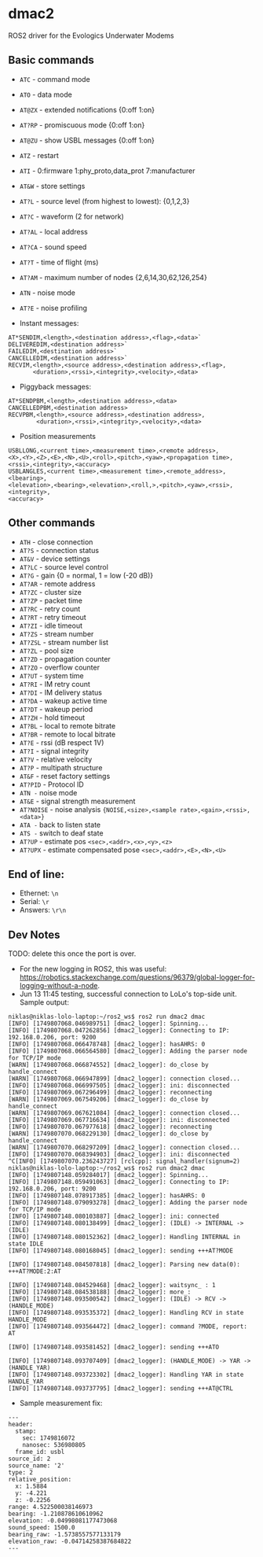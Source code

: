 # dmac2

ROS2 driver for the Evologics Underwater Modems

## Basic commands

 - `ATC` - command mode
 - `ATO` - data mode
 - `AT@ZX` - extended notifications {0:off 1:on}
 - `AT?RP` - promiscuous mode {0:off 1:on}
 - `AT@ZU` - show USBL messages {0:off 1:on}
 - `ATZ` - restart
 - `ATI` - 0:firmware 1:phy_proto,data_prot 7:manufacturer
 - `AT&W` - store settings
 - `AT?L` - source level (from highest to lowest): {0,1,2,3}
 - `AT?C` - waveform (2 for network)
 - `AT?AL` - local address
 - `AT?CA` - sound speed
 - `AT?T` - time of flight (ms)
 - `AT?AM` - maximum number of nodes {2,6,14,30,62,126,254}
 - `ATN` - noise mode
 - `AT?E` - noise profiling

 - Instant messages: 
```
AT*SENDIM,<length>,<destination address>,<flag>,<data>`
DELIVEREDIM,<destination address>`
FAILEDIM,<destination address>`
CANCELLEDIM,<destination address>`
RECVIM,<length>,<source address>,<destination address>,<flag>,
       <duration>,<rssi>,<integrity>,<velocity>,<data>
```
 - Piggyback messages:
```
AT*SENDPBM,<length>,<destination address>,<data>
CANCELLEDPBM,<destination address>
RECVPBM,<length>,<source address>,<destination address>,
        <duration>,<rssi>,<integrity>,<velocity>,<data>
```
 - Position measurements
```
USBLLONG,<current time>,<measurement time>,<remote address>,
<X>,<Y>,<Z>,<E>,<N>,<U>,<roll>,<pitch>,<yaw>,<propagation time>,
<rssi>,<integrity>,<accuracy>
USBLANGLES,<current time>,<measurement time>,<remote_address>,<lbearing>,
<lelevation>,<bearing>,<elevation>,<roll,>,<pitch>,<yaw>,<rssi>,<integrity>,
<accuracy>
```

## Other commands
 - `ATH` - close connection
 - `AT?S` - connection status
 - `AT&V` - device settings
 - `AT?LC` - source level control
 - `AT?G` - gain {0 = normal, 1 = low (-20 dB)}
 - `AT?AR` - remote address
 - `AT?ZC` - cluster size
 - `AT?ZP` - packet time
 - `AT?RC` - retry count
 - `AT?RT` - retry timeout
 - `AT?ZI` - idle timeout
 - `AT?ZS` - stream number
 - `AT?ZSL` - stream number list
 - `AT?ZL` - pool size
 - `AT?ZD` - propagation counter
 - `AT?ZO` - overflow counter
 - `AT?UT` - system time
 - `AT?RI` - IM retry count
 - `AT?DI` - IM delivery status
 - `AT?DA` - wakeup active time
 - `AT?DT` - wakeup period
 - `AT?ZH` - hold timeout
 - `AT?BL` - local to remote bitrate
 - `AT?BR` - remote to local bitrate
 - `AT?E` - rssi (dB respect 1V)
 - `AT?I` - signal integrity
 - `AT?V` - relative velocity
 - `AT?P` - multipath structure
 - `AT&F` - reset factory settings
 - `AT?PID` - Protocol ID
 - `ATN -` noise mode
 - `AT&E` - signal strength measurement
 - `AT?NOISE` - noise analysis `{NOISE,<size>,<sample rate>,<gain>,<rssi>,<data>}`
 - `ATA -` back to listen state
 - `ATS -` switch to deaf state
 - `AT?UP` - estimate pos `<sec>,<addr>,<x>,<y>,<z>`
 - `AT?UPX` - estimate compensated pose `<sec>,<addr>,<E>,<N>,<U>`

## End of line:
 - Ethernet: `\n`
 - Serial: `\r` 
 - Answers: `\r\n` 

## Dev Notes

TODO: delete this once the port is over.

- For the new logging in ROS2, this was useful: https://robotics.stackexchange.com/questions/96379/global-logger-for-logging-without-a-node.
- Jun 13 11:45 testing, successful connection to LoLo's top-side unit. Sample output:

```
niklas@niklas-lolo-laptop:~/ros2_ws$ ros2 run dmac2 dmac                      
[INFO] [1749807068.046989751] [dmac2_logger]: Spinning...                        
[INFO] [1749807068.047262856] [dmac2_logger]: Connecting to IP: 192.168.0.206, port: 9200
[INFO] [1749807068.066478748] [dmac2_logger]: hasAHRS: 0      
[INFO] [1749807068.066564580] [dmac2_logger]: Adding the parser node for TCP/IP mode
[WARN] [1749807068.066874552] [dmac2_logger]: do_close by handle_connect          
[WARN] [1749807068.066947899] [dmac2_logger]: connection closed...
[INFO] [1749807068.066997505] [dmac2_logger]: ini: disconnected
[INFO] [1749807069.067296499] [dmac2_logger]: reconnecting
[WARN] [1749807069.067549206] [dmac2_logger]: do_close by handle_connect         
[WARN] [1749807069.067621084] [dmac2_logger]: connection closed...            
[INFO] [1749807069.067716634] [dmac2_logger]: ini: disconnected                  
[INFO] [1749807070.067977618] [dmac2_logger]: reconnecting                    
[WARN] [1749807070.068229130] [dmac2_logger]: do_close by handle_connect     
[WARN] [1749807070.068297209] [dmac2_logger]: connection closed...        
[INFO] [1749807070.068394903] [dmac2_logger]: ini: disconnected   
^C[INFO] [1749807070.236243727] [rclcpp]: signal_handler(signum=2)
niklas@niklas-lolo-laptop:~/ros2_ws$ ros2 run dmac2 dmac
[INFO] [1749807148.059284017] [dmac2_logger]: Spinning...                
[INFO] [1749807148.059491063] [dmac2_logger]: Connecting to IP: 192.168.0.206, port: 9200
[INFO] [1749807148.078917385] [dmac2_logger]: hasAHRS: 0
[INFO] [1749807148.079093278] [dmac2_logger]: Adding the parser node for TCP/IP mode
[INFO] [1749807148.080103887] [dmac2_logger]: ini: connected
[INFO] [1749807148.080138499] [dmac2_logger]: (IDLE) -> INTERNAL -> (IDLE)
[INFO] [1749807148.080152362] [dmac2_logger]: Handling INTERNAL in state IDLE
[INFO] [1749807148.080168045] [dmac2_logger]: sending +++AT?MODE

[INFO] [1749807148.084507818] [dmac2_logger]: Parsing new data(0): +++AT?MODE:2:AT

[INFO] [1749807148.084529468] [dmac2_logger]: waitsync_ : 1
[INFO] [1749807148.084538188] [dmac2_logger]: more_:  
[INFO] [1749807148.093500542] [dmac2_logger]: (IDLE) -> RCV -> (HANDLE_MODE)
[INFO] [1749807148.093535372] [dmac2_logger]: Handling RCV in state HANDLE_MODE
[INFO] [1749807148.093564472] [dmac2_logger]: command ?MODE, report: AT

[INFO] [1749807148.093581452] [dmac2_logger]: sending +++ATO

[INFO] [1749807148.093707409] [dmac2_logger]: (HANDLE_MODE) -> YAR -> (HANDLE_YAR)
[INFO] [1749807148.093723302] [dmac2_logger]: Handling YAR in state HANDLE_YAR
[INFO] [1749807148.093737795] [dmac2_logger]: sending +++AT@CTRL
```

- Sample measurement fix:

```
---
header:
  stamp:
    sec: 1749816072
    nanosec: 536980805
  frame_id: usbl
source_id: 2
source_name: '2'
type: 2
relative_position:
  x: 1.5884
  y: -4.221
  z: -0.2256
range: 4.522500038146973
bearing: -1.210878610610962
elevation: -0.04998081177473068
sound_speed: 1500.0
bearing_raw: -1.5738557577133179
elevation_raw: -0.04714258387684822
---
```


